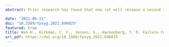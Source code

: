 ```yaml
---
abstract: Prior research has found that one rat will release a second rat from restraint in the presence of food, thereby allowing that second rat access to food. Such behavior, clearly beneficial to the second rat and costly to the first, has been interpreted as altruistic. Because clear demonstrations of altruism in rats are rare, such findings deserve a careful look. The present study aimed to replicate this finding, but with more systematic methods to examine whether, and under what conditions, a rat might share food with its cagemate partner. Rats were given repeated choices between high-valued food (sucrose pellets) and 30-s social access to a familiar rat, with the (a) food size (number of food pellets per response), and (b) food motivation (extra-session access to food) varied across conditions. Rats responded consistently for both food and social interaction, but at different levels and with different sensitivity to the food-access manipulations. Food production and consumption was high when food motivation was also high (food restriction) but substantially lower when food motivation was low (unlimited food access). Social release occurred at moderate levels, unaffected by the food-based manipulations. When food was abundant and food motivation low, the rats chose food and social options about equally often, but sharing (food left unconsumed prior to social release) occurred at low levels across sessions and conditions. Even under conditions of low food motivation, sharing occurred on only 1% of the sharing opportunities. The results are therefore inconsistent with claims in the literature that rats are altruistically motivated to share food with other rats.

date: "2021-06-21"
doi: "10.3389/fpsyg.2021.696025"
featured: true
title: Wan H., Kirkman, C. F., Jensen, G., Hackenberg, T. D. Failure to Find Altruistic Food Sharing in Rats. Front. Psychol. 12:696025
url_pdf: https://doi.org/10.3389/fpsyg.2021.696025
---
```

